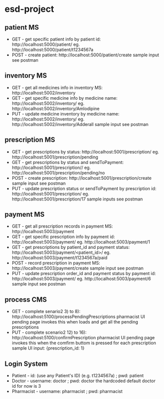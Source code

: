 # esd-project

## patient MS
* GET - get specific patient info by patient id: http://localhost:5000/patient/<id>
eg. http://localhost:5000/patient/t1234567a
* POST - create patient: http://localhost:5000/patient/create
sample input see postman


## inventory MS
* GET - get all medicines info in inventory MS: http://localhost:5002/inventory
* GET - get specific medicine info by medicine name: http://localhost:5002/inventory/<name>
eg. http://localhost:5002/inventory/Amlodipine
* PUT - update medicine inventory by medicine name: http://localhost:5002/inventory/<name>
eg. http://localhost:5002/inventory/Adderall
sample input see postman


## prescription MS
* GET - get prescriptions by status: http://localhost:5001/prescription/<status>
eg. http://localhost:5001/prescription/pending
* GET - get prescriptions by status and sendToPayment: http://localhost:5001/prescription/<status>/<sendToPayment>
eg. http://localhost:5001/prescription/pending/no
* POST - create prescription: http://localhost:5001/prescription/create
sample input see postman
* PUT - update prescription status or sendToPayment by prescription id: http://localhost:5001/prescription/<id>
eg. http://localhost:5001/prescription/17
sample inputs see postman


## payment MS
* GET - get all prescription records in payment MS: http://localhost:5003/payment
* GET - get specific prescription info by payment id: http://localhost:5003/payment/<id>
eg. http://localhost:5003/payment/1
* GET - get prescriptions by patient_id and payment status: http://localhost:5003/payment/<patient_id>/<status>
eg. http://localhost:5003/payment/t1234567a/paid
* POST - record prescription in payment MS: http://localhost:5003/payment/create
sample input see postman
* PUT - update prescription order_id and payment status by payment id: http://localhost:5003/payment/<id>
eg. http://localhost:5003/payment/6
sample input see postman


## process CMS
* GET - complete senario2 3) to 8): http://localhost:5100/processPendingPrescriptions
pharmacist UI pending page invokes this when loads and get all the pending prescriptions
* PUT - complete scenario2 12) to 16): http://localhost:5100/confirmPrescription
pharmacist UI pending page invokes this when the comfirm buttom is pressed for each prescription
sample UI input: {prescription_id: 1}


## Login System
* Patient - id: (use any Patient's ID) (e.g. t1234567a) ; pwd: patient
* Doctor - username: doctor ; pwd: doctor
the hardcoded default doctor id for now is 3 
* Pharmacist - username: pharmacist ; pwd: pharmacist

